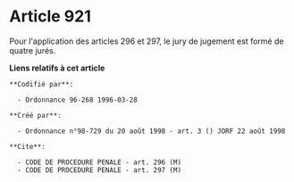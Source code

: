 # Article 921

Pour l'application des articles 296 et 297, le jury de jugement est formé de quatre jurés.

**Liens relatifs à cet article**

	**Codifié par**:

	  - Ordonnance 96-268 1996-03-28

	**Créé par**:

	  - Ordonnance n°98-729 du 20 août 1998 - art. 3 () JORF 22 août 1998

	**Cite**:

	  - CODE DE PROCEDURE PENALE - art. 296 (M)
	  - CODE DE PROCEDURE PENALE - art. 297 (M)

